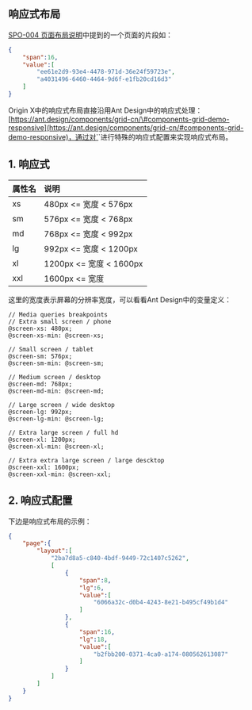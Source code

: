 ## 响应式布局

[SPO-004 页面布局说明](/specification/3-specification-origin-x/spo-004-ye-mian-bu-ju-shuo-ming.html)中提到的一个页面的片段如：

```json
{
    "span":16,
    "value":[
        "ee61e2d9-93e4-4478-971d-36e24f59723e",
        "a4031496-6460-4464-9d6f-e1fb20cd16d3"
    ]
}
```

Origin X中的响应式布局直接沿用Ant Design中的响应式处理：[https://ant.design/components/grid-cn/\#components-grid-demo-responsive](https://ant.design/components/grid-cn/#components-grid-demo-responsive)，通过对`<Col/>`进行特殊的响应式配置来实现响应式布局。

## 1. 响应式

| 属性名 | 说明 |
| :--- | :--- |
| xs | 480px &lt;= 宽度 &lt; 576px |
| sm | 576px &lt;= 宽度 &lt; 768px |
| md | 768px &lt;= 宽度 &lt; 992px |
| lg | 992px &lt;= 宽度 &lt; 1200px |
| xl | 1200px &lt;= 宽度 &lt; 1600px |
| xxl | 1600px &lt;= 宽度 |

这里的宽度表示屏幕的分辨率宽度，可以看看Ant Design中的变量定义：

```less
// Media queries breakpoints
// Extra small screen / phone
@screen-xs: 480px;
@screen-xs-min: @screen-xs;

// Small screen / tablet
@screen-sm: 576px;
@screen-sm-min: @screen-sm;

// Medium screen / desktop
@screen-md: 768px;
@screen-md-min: @screen-md;

// Large screen / wide desktop
@screen-lg: 992px;
@screen-lg-min: @screen-lg;

// Extra large screen / full hd
@screen-xl: 1200px;
@screen-xl-min: @screen-xl;

// Extra extra large screen / large descktop
@screen-xxl: 1600px;
@screen-xxl-min: @screen-xxl;
```

## 2. 响应式配置

下边是响应式布局的示例：

```json
{
    "page":{
        "layout":[
            "2ba7d8a5-c840-4bdf-9449-72c1407c5262",
            [
                {
                    "span":8,
                    "lg":6,
                    "value":[
                        "6066a32c-d0b4-4243-8e21-b495cf49b1d4"
                    ]
                },
                {
                    "span":16,
                    "lg":18,
                    "value":[
                        "b2fbb200-0371-4ca0-a174-080562613087"
                    ]
                }
            ]
        ]
    }
}
```



